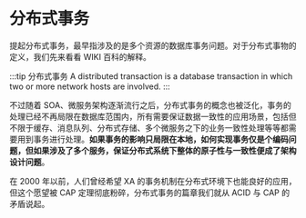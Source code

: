 # 分布式事务

提起分布式事务，最早指涉及的是多个资源的数据库事务问题。对于分布式事物的定义，我们先来看看 WIKI 百科的解释。

:::tip 分布式事务
A distributed transaction is a database transaction in which two or more network hosts are involved.
:::

不过随着 SOA、微服务架构逐渐流行之后，分布式事务的概念也被泛化，事务的处理已经不再局限在数据库范围内，所有需要保证数据一致性的应用场景，包括但不限于缓存、消息队列、分布式存储、多个微服务之下的业务一致性处理等等都需要用到事务进行处理。**如果事务的影响只局限在本地，如何实现事务仅是个编码问题，但如果涉及了多个服务，保证分布式系统下整体的原子性与一致性便成了架构设计问题**。

在 2000 年以前，人们曾经希望 XA 的事务机制在分布式环境下也能良好的应用，但这个愿望被 CAP 定理彻底粉碎，分布式事务的篇章我们就从 ACID 与 CAP 的矛盾说起。